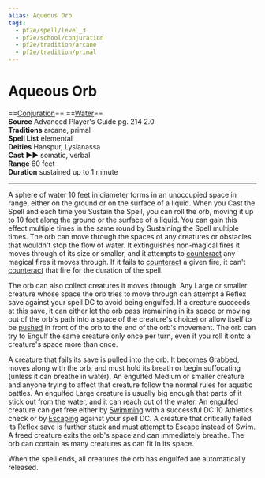 ```yaml
---
alias: Aqueous Orb
tags:
  - pf2e/spell/level_3
  - pf2e/school/conjuration
  - pf2e/tradition/arcane
  - pf2e/tradition/primal
---
```


# Aqueous Orb

==[Conjuration](../../../Traits/Conjuration.md)== ==[Water](../../../Traits/Water.md)==  
__Source__ Advanced Player's Guide pg. 214 2.0  
**Traditions** arcane, primal  
**Spell List** elemental  
**Deities** Hanspur, Lysianassa  
**Cast** ►► somatic, verbal  
**Range** 60 feet  
**Duration** sustained up to 1 minute

---

A sphere of water 10 feet in diameter forms in an unoccupied space in range, either on the ground or on the surface of a liquid. When you Cast the Spell and each time you Sustain the Spell, you can roll the orb, moving it up to 10 feet along the ground or the surface of a liquid. You can gain this effect multiple times in the same round by Sustaining the Spell multiple times. The orb can move through the spaces of any creatures or obstacles that wouldn't stop the flow of water. It extinguishes non-magical fires it moves through of its size or smaller, and it attempts to [counteract](../../../Rules/Counteracting.md) any magical fires it moves through. If it fails to [counteract](../../../Rules/Counteracting.md) a given fire, it can't [counteract](../../../Rules/Counteracting.md) that fire for the duration of the spell.

The orb can also collect creatures it moves through. Any Large or smaller creature whose space the orb tries to move through can attempt a Reflex save against your spell DC to avoid being engulfed. If a creature succeeds at this save, it can either let the orb pass (remaining in its space or moving out of the orb's path into a space of the creature's choice) or allow itself to be [pushed](../../../Rules/Forced%20Movement.md) in front of the orb to the end of the orb's movement. The orb can try to Engulf the same creature only once per turn, even if you roll it onto a creature's space more than once.

A creature that fails its save is [pulled](../../../Rules/Forced%20Movement.md) into the orb. It becomes [Grabbed](../../../Conditions/Grabbed.md), moves along with the orb, and must hold its breath or begin suffocating (unless it can breathe in water). An engulfed Medium or smaller creature and anyone trying to affect that creature follow the normal rules for aquatic battles. An engulfed Large creature is usually big enough that parts of it stick out from the water, and it can reach out of the water. An engulfed creature can get free either by [Swimming](../../../Rules/Actions/Swim.md) with a successful DC 10 Athletics check or by [Escaping](../../../Rules/Actions/Escape.md) against your spell DC. A creature that critically failed its Reflex save is further stuck and must attempt to Escape instead of Swim. A freed creature exits the orb's space and can immediately breathe. The orb can contain as many creatures as can fit in its space.

When the spell ends, all creatures the orb has engulfed are automatically released.
